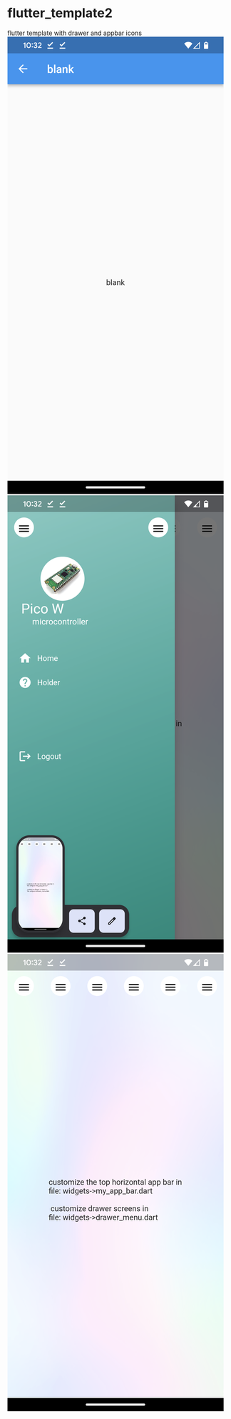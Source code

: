 # flutter_template2
flutter template with drawer and appbar icons
![Model](https://github.com/sonnny/flutter_template2/blob/main/screenshot/flut1.png)
![Model](https://github.com/sonnny/flutter_template2/blob/main/screenshot/flut2.png)
![Model](https://github.com/sonnny/flutter_template2/blob/main/screenshot/flut3.png)

